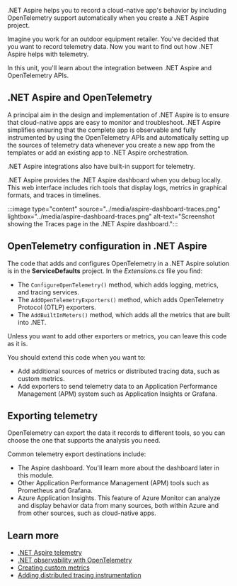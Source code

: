 .NET Aspire helps you to record a cloud-native app's behavior by including OpenTelemetry support automatically when you create a .NET Aspire project.

Imagine you work for an outdoor equipment retailer. You've decided that you want to record telemetry data. Now you want to find out how .NET Aspire helps with telemetry.

In this unit, you'll learn about the integration between .NET Aspire and OpenTelemetry APIs.

## .NET Aspire and OpenTelemetry

A principal aim in the design and implementation of .NET Aspire is to ensure that cloud-native apps are easy to monitor and troubleshoot. .NET Aspire simplifies ensuring that the complete app is observable and fully instrumented by using the OpenTelemetry APIs and automatically setting up the sources of telemetry data whenever you create a new app from the templates or add an existing app to .NET Aspire orchestration.

.NET Aspire integrations also have built-in support for telemetry.

.NET Aspire provides the .NET Aspire dashboard when you debug locally. This web interface includes rich tools that display logs, metrics in graphical formats, and traces in timelines.

:::image type="content" source="../media/aspire-dashboard-traces.png" lightbox="../media/aspire-dashboard-traces.png" alt-text="Screenshot showing the Traces page in the .NET Aspire dashboard.":::

## OpenTelemetry configuration in .NET Aspire

The code that adds and configures OpenTelemetry in a .NET Aspire solution is in the **ServiceDefaults** project. In the _Extensions.cs_ file you find:

- The `ConfigureOpenTelemetry()` method, which adds logging, metrics, and tracing services.
- The `AddOpenTelemetryExporters()` method, which adds OpenTelemetry Protocol (OTLP) exporters.
- The `AddBuiltInMeters()` method, which adds all the metrics that are built into .NET.

Unless you want to add other exporters or metrics, you can leave this code as it is.

You should extend this code when you want to:

- Add additional sources of metrics or distributed tracing data, such as custom metrics.
- Add exporters to send telemetry data to an Application Performance Management (APM) system such as Application Insights or Grafana.

## Exporting telemetry

OpenTelemetry can export the data it records to different tools, so you can choose the one that supports the analysis you need.

Common telemetry export destinations include:

- The Aspire dashboard. You'll learn more about the dashboard later in this module.
- Other Application Performance Management (APM) tools such as Prometheus and Grafana.
- Azure Application Insights. This feature of Azure Monitor can analyze and display behavior data from many sources, both within Azure and from other sources, such as cloud-native apps.

## Learn more

- [.NET Aspire telemetry](/dotnet/aspire/fundamentals/telemetry)
- [.NET observability with OpenTelemetry](/dotnet/core/diagnostics/observability-with-otel)
- [Creating custom metrics](/dotnet/core/diagnostics/metrics-instrumentation)
- [Adding distributed tracing instrumentation](/dotnet/core/diagnostics/distributed-tracing-instrumentation-walkthroughs)
